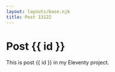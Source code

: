 ```yaml
---
layout: layouts/base.njk
title: Post 13122
---
```


# Post {{ id }}

This is post {{ id }} in my Eleventy project.
